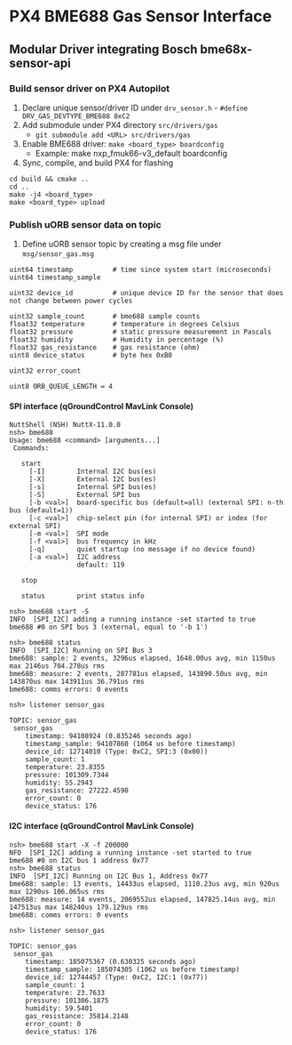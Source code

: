 # PX4 BME688 Gas Sensor Interface

## Modular Driver integrating Bosch bme68x-sensor-api

### Build sensor driver on PX4 Autopilot
  1. Declare unique sensor/driver ID under `drv_sensor.h` - `#define DRV_GAS_DEVTYPE_BME688 0xC2`
  2. Add submodule under PX4 directory `src/drivers/gas`
      * `git submodule add <URL> src/drivers/gas`
  3. Enable BME688 driver: `make <board_type> boardconfig` 
      * Example: make nxp_fmuk66-v3_default boardconfig
  4. Sync, compile, and build PX4 for flashing
  ```
  cd build && cmake ..
  cd ..
  make -j4 <board_type>
  make <board_type> upload
  ```

### Publish uORB sensor data on topic
  
  1. Define uORB sensor topic by creating a msg file under `msg/sensor_gas.msg`
  ```
  uint64 timestamp          # time since system start (microseconds)
  uint64 timestamp_sample

  uint32 device_id          # unique device ID for the sensor that does not change between power cycles

  uint32 sample_count       # bme688 sample counts
  float32 temperature       # temperature in degrees Celsius
  float32 pressure          # static pressure measurement in Pascals
  float32 humidity          # Humidity in percentage (%)
  float32 gas_resistance    # gas resistance (ohm)
  uint8 device_status       # byte hex 0xB0

  uint32 error_count

  uint8 ORB_QUEUE_LENGTH = 4
  ```

#### SPI interface (qGroundControl MavLink Console)
```
NuttShell (NSH) NuttX-11.0.0
nsh> bme688
Usage: bme688 <command> [arguments...]
 Commands:

   start
     [-I]        Internal I2C bus(es)
     [-X]        External I2C bus(es)
     [-s]        Internal SPI bus(es)
     [-S]        External SPI bus
     [-b <val>]  board-specific bus (default=all) (external SPI: n-th bus (default=1))
     [-c <val>]  chip-select pin (for internal SPI) or index (for external SPI)
     [-m <val>]  SPI mode
     [-f <val>]  bus frequency in kHz
     [-q]        quiet startup (no message if no device found)
     [-a <val>]  I2C address
                 default: 119

   stop

   status        print status info
```

```
nsh> bme688 start -S
INFO  [SPI_I2C] adding a running instance -set started to true
bme688 #0 on SPI bus 3 (external, equal to '-b 1')

nsh> bme688 status
INFO  [SPI_I2C] Running on SPI Bus 3
bme688: sample: 2 events, 3296us elapsed, 1648.00us avg, min 1150us max 2146us 704.278us rms
bme688: measure: 2 events, 287781us elapsed, 143890.50us avg, min 143870us max 143911us 36.791us rms
bme688: comms errors: 0 events
```

```
nsh> listener sensor_gas

TOPIC: sensor_gas
 sensor_gas
    timestamp: 94108924 (0.835246 seconds ago)
    timestamp_sample: 94107860 (1064 us before timestamp)
    device_id: 12714010 (Type: 0xC2, SPI:3 (0x00))
    sample_count: 1
    temperature: 23.8355
    pressure: 101309.7344
    humidity: 55.2943
    gas_resistance: 27222.4590
    error_count: 0
    device_status: 176
```

#### I2C interface (qGroundControl MavLink Console)
```
nsh> bme688 start -X -f 200000
NFO  [SPI_I2C] adding a running instance -set started to true
bme688 #0 on I2C bus 1 address 0x77
nsh> bme688 status
INFO  [SPI_I2C] Running on I2C Bus 1, Address 0x77
bme688: sample: 13 events, 14433us elapsed, 1110.23us avg, min 920us max 1290us 106.065us rms
bme688: measure: 14 events, 2069552us elapsed, 147825.14us avg, min 147513us max 148240us 179.129us rms
bme688: comms errors: 0 events
```

```
nsh> listener sensor_gas

TOPIC: sensor_gas
 sensor_gas
    timestamp: 185075367 (0.630325 seconds ago)
    timestamp_sample: 185074305 (1062 us before timestamp)
    device_id: 12744457 (Type: 0xC2, I2C:1 (0x77))
    sample_count: 1
    temperature: 23.7633
    pressure: 101306.1875
    humidity: 59.5401
    gas_resistance: 35814.2148
    error_count: 0
    device_status: 176
```


